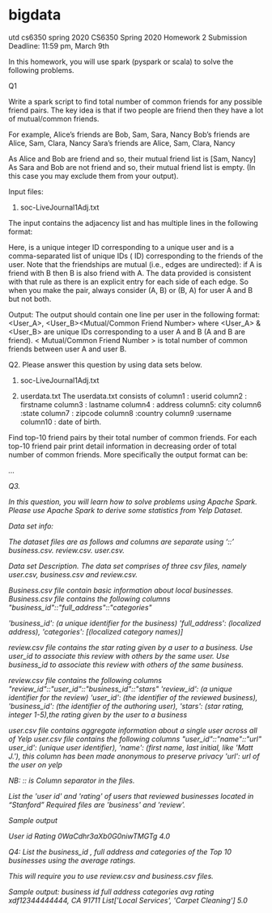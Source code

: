 # bigdata
utd cs6350 spring 2020
CS6350 Spring 2020
Homework 2
Submission Deadline: 11:59 pm, March 9th


In this homework,  you will use spark (pyspark or scala) to solve the following problems.  

Q1

Write a spark script to find total number of common friends for any possible friend pairs. The key idea is that if two people are friend then they have a lot of mutual/common friends.

For example,
Alice’s friends are Bob, Sam, Sara, Nancy Bob’s friends are Alice, Sam, Clara, Nancy Sara’s friends are Alice, Sam, Clara, Nancy



As Alice and Bob are friend and so, their mutual friend list is [Sam, Nancy]
As Sara and Bob are not friend and so, their mutual friend list is empty. (In this case you may exclude them from your output).



Input files:
1. soc-LiveJournal1Adj.txt 

The input contains the adjacency list and has multiple lines in the following format:
<User><TAB><Friends>

Here, <User> is a unique integer ID corresponding to a unique user and <Friends> is a comma-separated list of unique IDs (<User> ID) corresponding to the friends of the user. Note that the friendships are mutual (i.e., edges are undirected): if A is friend with B then B is also friend with A. The data provided is consistent with that rule as there is an explicit entry for each side of each edge. So when you make the pair, always consider (A, B) or (B, A) for user A and B but not both.

Output: The output should contain one line per user in the following format:
<User_A>, <User_B><TAB><Mutual/Common Friend Number> 
where <User_A> & <User_B> are unique IDs corresponding to a user A and B (A and B are friend). < Mutual/Common Friend Number > is total number of common friends between user A and user B.



Q2.
Please answer this question by using data sets below.
1. soc-LiveJournal1Adj.txt

2. userdata.txt
The userdata.txt consists of column1 : userid
column2 : firstname column3 : lastname column4 : address column5: city column6 :state column7 : zipcode column8 :country column9 :username
column10 : date of birth.



Find top-10 friend pairs by their total number of common friends. For each top-10 friend pair print detail information in decreasing order of total number of common friends. More specifically the output format can be:

<Total number of Common Friends><TAB><First Name of User A><TAB><Last Name of User A> <TAB><address of User A><TAB><First Name of User B><TAB><Last Name of User B><TAB>
<address of User B>
…

Q3.

In this question, you will learn how to solve problems using Apache Spark. Please use Apache Spark to derive some statistics from Yelp Dataset.

Data set info:

The dataset files are as follows and columns are separate using ‘::’ 
business.csv.
review.csv.
user.csv.


Data set Description.
The data set comprises of three csv files, namely user.csv, business.csv and review.csv.  

Business.csv file contain basic information about local businesses. 
Business.csv file contains the following columns "business_id"::"full_address"::"categories"

'business_id': (a unique identifier for the business)
'full_address': (localized address), 
'categories': [(localized category names)]  

review.csv file contains the star rating given by a user to a business. Use user_id to associate this review with others by the same user. Use business_id to associate this review with others of the same business. 

review.csv file contains the following columns "review_id"::"user_id"::"business_id"::"stars"
 'review_id': (a unique identifier for the review)
 'user_id': (the identifier of the reviewed business), 
 'business_id': (the identifier of the authoring user), 
 'stars': (star rating, integer 1-5),the rating given by the user to a business

user.csv file contains aggregate information about a single user across all of Yelp
user.csv file contains the following columns "user_id"::"name"::"url"
user_id': (unique user identifier), 
'name': (first name, last initial, like 'Matt J.'), this column has been made anonymous to preserve privacy 
'url': url of the user on yelp


NB:    ::  is Column separator  in the files.

List the 'user id' and 'rating' of users that reviewed businesses located in “Stanford”
Required files are 'business'  and 'review'.

Sample output
                                                   
User id	Rating
0WaCdhr3aXb0G0niwTMGTg	4.0


Q4:
List the  business_id , full address and categories of the Top 10 businesses using the average ratings.  

This will require you to use  review.csv and business.csv files.


Sample output:
business id               full address           categories                                    avg rating
xdf12344444444,      CA 91711       List['Local Services', 'Carpet Cleaning']	5.0


